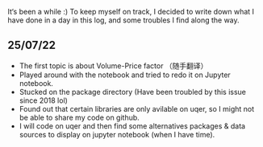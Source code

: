 It‘s been a while :)
To keep myself on track, I decided to write down what I have done in a day in this log, and some troubles I find along the way.

## 25/07/22
+ The first topic is about Volume-Price factor （随手翻译）
+ Played around with the notebook and tried to redo it on Jupyter notebook.
+ Stucked on the package directory (Have been troubled by this issue since 2018 lol)
+ Found out that certain libraries are only avilable on uqer, so I might not be able to share my code on github.
+ I will code on uqer and then find some alternatives packages & data sources to display on jupyter notebook (when I have time).
